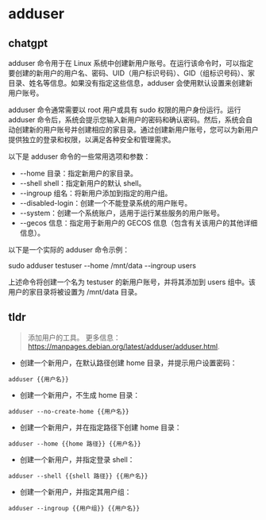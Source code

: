 # adduser 
## chatgpt 
adduser 命令用于在 Linux 系统中创建新用户账号。在运行该命令时，可以指定要创建的新用户的用户名、密码、UID（用户标识号码）、GID（组标识号码）、家目录、姓名等信息。如果没有指定这些信息，adduser 会使用默认设置来创建新用户账号。

adduser 命令通常需要以 root 用户或具有 sudo 权限的用户身份运行。运行 adduser 命令后，系统会提示您输入新用户的密码和确认密码。然后，系统会自动创建新的用户账号并创建相应的家目录。通过创建新用户账号，您可以为新用户提供独立的登录和权限，以满足各种安全和管理需求。

以下是 adduser 命令的一些常用选项和参数：

- --home 目录：指定新用户的家目录。
- --shell shell：指定新用户的默认 shell。
- --ingroup 组名：将新用户添加到指定的用户组。
- --disabled-login：创建一个不能登录系统的用户账号。
- --system：创建一个系统账户，适用于运行某些服务的用户账号。
- --gecos 信息：指定用于新用户的 GECOS 信息（包含有关该用户的其他详细信息）。

以下是一个实际的 adduser 命令示例：

sudo adduser testuser --home /mnt/data --ingroup users

上述命令将创建一个名为 testuser 的新用户账号，并将其添加到 users 组中。该用户的家目录将被设置为 /mnt/data 目录。 

## tldr 
 
> 添加用户的工具。
> 更多信息：<https://manpages.debian.org/latest/adduser/adduser.html>.

- 创建一个新用户，在默认路径创建 home 目录，并提示用户设置密码：

`adduser {{用户名}}`

- 创建一个新用户，不生成 home 目录：

`adduser --no-create-home {{用户名}}`

- 创建一个新用户，并在指定路径下创建 home 目录：

`adduser --home {{home 路径}} {{用户名}}`

- 创建一个新用户，并指定登录 shell：

`adduser --shell {{shell 路径}} {{用户名}}`

- 创建一个新用户，并指定其用户组：

`adduser --ingroup {{用户组}} {{用户名}}`
